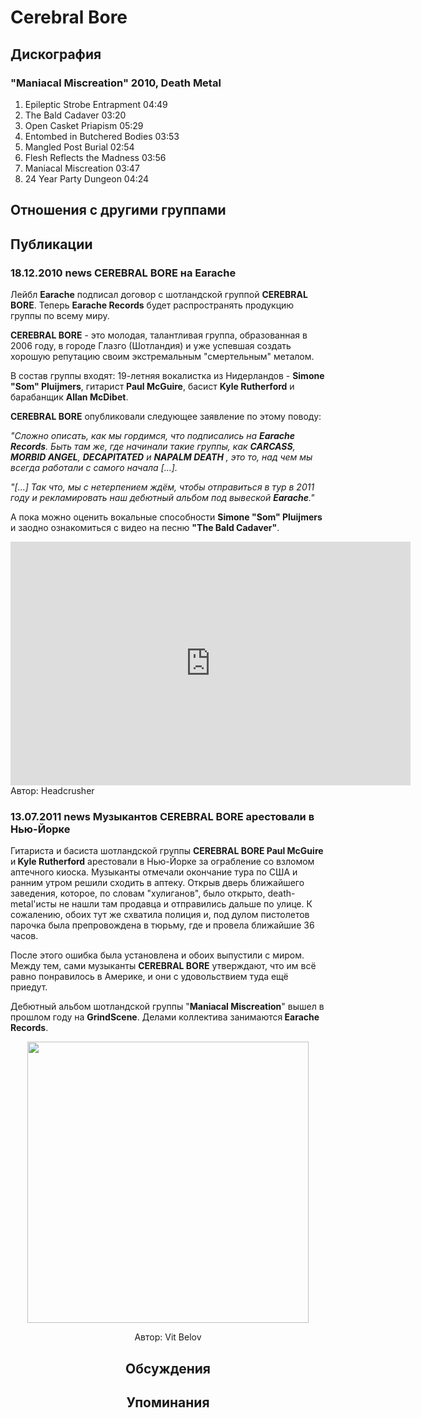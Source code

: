 # Cerebral Bore



## Дискография

### "Maniacal Miscreation" 2010, Death Metal

1. Epileptic Strobe Entrapment  04:49   
2. The Bald Cadaver  03:20 
3. Open Casket Priapism  05:29  
4. Entombed in Butchered Bodies  03:53
5. Mangled Post Burial  02:54
6. Flesh Reflects the Madness  03:56 
7. Maniacal Miscreation  03:47 
8. 24 Year Party Dungeon  04:24 


## Отношения с другими группами


## Публикации

### 18.12.2010 news CEREBRAL BORE на Earache

<P>Лейбл <STRONG>Earache</STRONG> подписал договор с шотландской группой <STRONG>CEREBRAL BORE</STRONG>. Теперь&nbsp;<STRONG>Earache Records</STRONG> будет распространять продукцию группы по всему миру.</P>
<P><STRONG>CEREBRAL BORE</STRONG> - это молодая, талантливая группа, образованная в 2006 году, в городе Глазго (Шотландия) и уже успевшая создать хорошую репутацию&nbsp;своим экстремальным "смертельным"&nbsp;металом.</P>
<P>В состав группы входят:&nbsp;19-летняя вокалистка из Нидерландов - <STRONG>Simone "Som" Pluijmers</STRONG>,&nbsp;гитарист <B itxtvisited="1">Paul McGuire</B>, басист <B itxtvisited="1">Kyle Rutherford</B> и барабанщик <B itxtvisited="1">Allan McDibet</B>.</P>
<P><STRONG>CEREBRAL BORE</STRONG> опубликовали следующее заявление по этому поводу: </P>
<P><EM>"Сложно описать, как мы гордимся, что подписались на <B itxtvisited="1">Earache Records</B>. Быть там же, где начинали такие группы, как <B itxtvisited="1">CARCASS</B>, <B itxtvisited="1">MORBID ANGEL</B>, <B itxtvisited="1">DECAPITATED</B> и <B itxtvisited="1">NAPALM DEATH</B> , это то, над чем мы всегда работали&nbsp;с самого начала [...].</EM></P>
<P><EM>"[...] Так что, мы с нетерпением ждём, чтобы отправиться в тур в 2011 году и рекламировать наш дебютный альбом под вывеской <B itxtvisited="1">Earache</B>."</EM></P>
<P>А пока можно оценить вокальные способности <STRONG>Simone "Som" Pluijmers </STRONG>и заодно ознакомиться с видео на песню <STRONG>"The Bald Cadaver"</STRONG>. </P>
<CENTER>
<OBJECT width=640 height=390><PARAM NAME="movie" VALUE="http://www.youtube.com/v/gWE9YmB8reQ&hl=en_US&feature=player_embedded&version=3"><PARAM NAME="allowFullScreen" VALUE="true"><PARAM NAME="allowScriptAccess" VALUE="always">
<embed src="http://www.youtube.com/v/gWE9YmB8reQ&hl=en_US&feature=player_embedded&version=3" type="application/x-shockwave-flash" allowfullscreen="true" allowScriptAccess="always" width="640" height="390"></embed></OBJECT></CENTER>
Автор: Headcrusher

### 13.07.2011 news Музыкантов CEREBRAL BORE арестовали в Нью-Йорке

<P>Гитариста и басиста шотландской группы <STRONG>CEREBRAL BORE Paul McGuire</STRONG> и<STRONG> Kyle Rutherford</STRONG> арестовали в Нью-Йорке за ограбление со взломом аптечного киоска. Музыканты отмечали окончание тура по США и ранним утром решили сходить в аптеку. Открыв дверь ближайшего заведения, которое, по словам "хулиганов", было открыто, death-metal'исты не нашли там продавца и отправились дальше по улице. К сожалению, обоих тут же схватила полиция и, под дулом пистолетов парочка была препровождена в тюрьму, где и провела ближайшие 36 часов.</P>
<P>После этого ошибка была установлена и обоих выпустили с миром. Между тем, сами музыканты <STRONG>CEREBRAL BORE</STRONG> утверждают, что им всё равно понравилось в Америке, и они с удовольствием туда ещё приедут.</P>
<P>Дебютный альбом шотландской группы "<STRONG>Maniacal Miscreation</STRONG>"&nbsp;вышел в прошлом году на <STRONG>GrindScene</STRONG>. Делами коллектива занимаются<STRONG> Earache Records</STRONG>.&nbsp;</P>
<P><center><IMG height=450 src="/images/news_rus/2011.07/20116.jpg" width=450 border=0></P>
Автор: Vit Belov


## Обсуждения


## Упоминания

